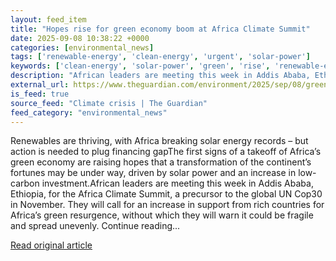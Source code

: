 ```yaml
---
layout: feed_item
title: "Hopes rise for green economy boom at Africa Climate Summit"
date: 2025-09-08 10:38:22 +0000
categories: [environmental_news]
tags: ['renewable-energy', 'clean-energy', 'urgent', 'solar-power']
keywords: ['clean-energy', 'solar-power', 'green', 'rise', 'renewable-energy', 'hopes', 'urgent']
description: "African leaders are meeting this week in Addis Ababa, Ethiopia, for the Africa Climate Summit, a precursor to the global UN Cop30 in November"
external_url: https://www.theguardian.com/environment/2025/sep/08/green-economy-boom-africa-climate-summit-renewable-energy-solar
is_feed: true
source_feed: "Climate crisis | The Guardian"
feed_category: "environmental_news"
---
```


Renewables are thriving, with Africa breaking solar energy records – but action is needed to plug financing gapThe first signs of a takeoff of Africa’s green economy are raising hopes that a transformation of the continent’s fortunes may be under way, driven by solar power and an increase in low-carbon investment.African leaders are meeting this week in Addis Ababa, Ethiopia, for the Africa Climate Summit, a precursor to the global UN Cop30 in November. They will call for an increase in support from rich countries for Africa’s green resurgence, without which they will warn it could be fragile and spread unevenly. Continue reading...

[Read original article](https://www.theguardian.com/environment/2025/sep/08/green-economy-boom-africa-climate-summit-renewable-energy-solar)
